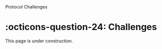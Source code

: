 <nav class="fusiondoc-api-breadcrumbs">
	<span>Protocol</span>
	<span>Challenges</span>
</nav>

<h1 class="fusiondoc-api-header" markdown>
	<span class="fusiondoc-api-icon" markdown>:octicons-question-24:</span>
	<span class="fusiondoc-api-name">Challenges</span>
</h1>

This page is under construction.
 
</div>

